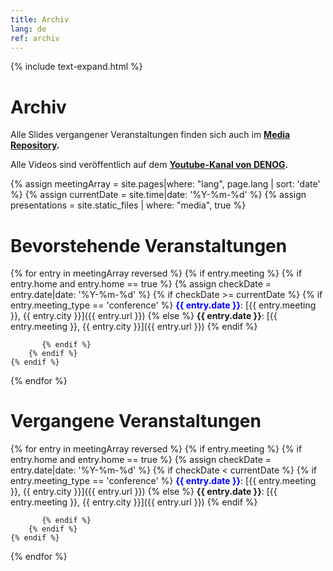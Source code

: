 ```yaml
---
title: Archiv
lang: de
ref: archiv
---
```

{% include text-expand.html %}

# Archiv

Alle Slides vergangener Veranstaltungen finden sich auch im <b>[Media Repository](https://github.com/denog/media).</b> 

Alle Videos sind veröffentlich auf dem <b>[Youtube-Kanal von DENOG](https://www.youtube.com/@DENOG).</b>


{% assign meetingArray = site.pages|where: "lang", page.lang | sort: 'date' %}
{% assign currentDate = site.time|date: '%Y-%m-%d' %}
{% assign presentations = site.static_files | where: "media", true %}

# Bevorstehende Veranstaltungen
{% for entry in meetingArray reversed %}
    {% if entry.meeting %}
        {% if entry.home and entry.home == true %}
            {% assign checkDate = entry.date|date: '%Y-%m-%d' %}
            {% if checkDate >= currentDate %}
                {% if entry.meeting_type == 'conference' %}
<span style="color:blue">**{{ entry.date }}**</span>: [{{ entry.meeting }}, {{ entry.city }}]({{ entry.url }})
                {% else %}
**{{ entry.date }}**: [{{ entry.meeting }}, {{ entry.city }}]({{ entry.url }})
                {% endif %}
<!-- Funktioniert nie und geht immer wieder kaputt: 
<details>
    <summary><b>Slides</b> (click to expand)</summary>
<ul>
		{% for presentation in presentations %}
<li>{{ presentation.path }}</li>
    			{% if presentation.path contains entry.meeting %}
<li><a href="{{ presentation.path }}">{{ presentation.basename | replace: "_", " " }}</a></li>
    			{% endif %}
		{% endfor %}
</ul>
</details> -->
           {% endif %}
        {% endif %}
    {% endif %}
{% endfor %}


# Vergangene Veranstaltungen

{% for entry in meetingArray reversed %}
    {% if entry.meeting %}
        {% if entry.home and entry.home == true %}
            {% assign checkDate = entry.date|date: '%Y-%m-%d' %}
            {% if checkDate < currentDate %}
                {% if entry.meeting_type == 'conference' %}
<span style="color:blue">**{{ entry.date }}**</span>: [{{ entry.meeting }}, {{ entry.city }}]({{ entry.url }})
                {% else %}
**{{ entry.date }}**: [{{ entry.meeting }}, {{ entry.city }}]({{ entry.url }})
                {% endif %}
<!-- Funktioniert nie und geht immer wieder kaputt: 
<details>
    <summary><b>Slides</b> (click to expand)</summary>
<ul>
		{% for presentation in presentations %}
<li>{{ presentation.path }}</li>
    			{% if presentation.path contains entry.meeting %}
<li><a href="{{ presentation.path }}">{{ presentation.basename | replace: "_", " " }}</a></li>
    			{% endif %}
		{% endfor %}
</ul>
</details> -->
           {% endif %}
        {% endif %}
    {% endif %}
{% endfor %}
